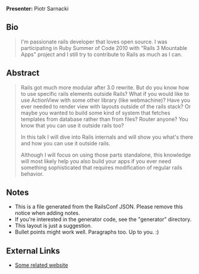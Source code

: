 **Presenter:** Piotr Sarnacki

## Bio

> I'm passionate rails developer that loves open source. I was participating in Ruby Summer of Code 2010 with "Rails 3 Mountable Apps" project and I still try to contribute to Rails as much as I can.

## Abstract

> Rails got much more modular after 3.0 rewrite. But do you know how to use specific rails elements outside Rails? What if you would like to use ActionView with some other library (like webmachine)? Have you ever needed to render view with layouts outside of the rails stack? Or maybe you wanted to build some kind of system that fetches templates from database rather than from files? Router anyone? You know that you can use it outside rails too?
>
> In this talk I will dive into  Rails internals and will show you what's there and how you can use it outside rails.
>
> Although I will focus on using those parts standalone, this knowledge will most likely help you also build your apps if you ever need something sophisticated that requires modification of regular rails behavior.

## Notes

* This is a file generated from the RailsConf JSON.  Please remove this notice when adding notes.
* If you're interested in the generator code, see the "generator" directory.
* This layout is just a suggestion.
* Bullet points might work well.  Paragraphs too.  Up to you.  :)

## External Links

* [Some related website](http://www.example.com/)
